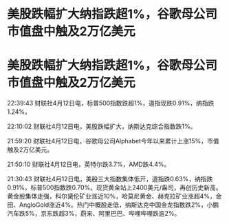 # 美股跌幅扩大纳指跌超1%，谷歌母公司市值盘中触及2万亿美元

# 美股跌幅扩大纳指跌超1%，谷歌母公司市值盘中触及2万亿美元

22:39:43 财联社4月12日电，标普500指数跌超1%，道指现跌0.91%，纳指跌1.24%。

22:10:02 财联社4月12日电，美股跌幅扩大，纳斯达克综合指数跌1%。

21:59:20 财联社4月12日电，谷歌母公司Alphabet今年以来累计上涨15%，市值触及2万亿美元。

21:50:10 财联社4月12日电，英特尔跌3.7%，AMD跌4.4%。

21:30:43
财联社4月12日电，美股三大指数集体低开，道指跌0.63%，纳指跌0.91%，标普500指数跌0.70%。现货黄金站上2400美元/盎司，再创历史新高。黄金股集体走强，科尔黛伦矿业涨近10%，哈莫尼黄金、赫克拉矿业涨超4%，金田、AngloGold涨近4%。热门中概股走低，纳斯达克中国金龙指数跌2%，小鹏汽车跌5%，京东跌超3%，蔚来、阿里巴巴、哔哩哔哩跌逾2%。

